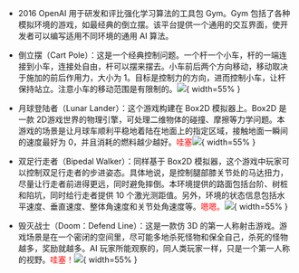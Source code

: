   - 2016 OpenAI  用于研发和评比强化学习算法的工具包 Gym。Gym 包括了各种模拟环境的游戏，如最经典的倒立摆。该平台提供一个通用的交互界面，使开发者可以编写适用不同环境的通用 AI 算法。




- 倒立摆（Cart Pole）：这是一个经典控制问题。一个杆一个小车，杆的一端连接到小车，连接处自由，杆可以摆来摆去。小车前后两个方向移动，移动取决于施加的前后作用力，大小为 1。目标是控制力的方向，进而控制小车，让杆保持站立。注意小车的移动范围是有限制的。![](http://images.iterate.site/blog/image/20190427/vWAiDPNo4v3o.png?imageslim){ width=55% }
- 月球登陆者（Lunar Lander）：这个游戏构建在 Box2D 模拟器上。Box2D 是一款 2D游戏世界的物理引擎，可处理二维物体的碰撞、摩擦等力学问题。本游戏的场景是让月球车顺利平稳地着陆在地面上的指定区域，接触地面一瞬间的速度最好为 0，并且消耗的燃料越少越好。<span style="color:red;">哇塞</span>![](http://images.iterate.site/blog/image/20190427/tvPpFY7vNDw5.png?imageslim){ width=55% }
- 双足行走者（Bipedal Walker）：同样基于 Box2D 模拟器，这个游戏中玩家可以控制双足行走者的步进姿态。具体地说，是控制腿部膝关节处的马达扭力，尽量让行走者前进得更远，同时避免摔倒。本环境提供的路面包括台阶、树桩和陷坑，同时给行走者提供 10 个激光测距值。另外，环境的状态信息包括水平速度、垂直速度、整体角速度和关节处角速度等。<span style="color:red;">嗯嗯。</span>![](http://images.iterate.site/blog/image/20190427/GJlBf9QfCf5N.png?imageslim){ width=55% }
- 毁灭战士（Doom：Defend Line）：这是一款仿 3D 的第一人称射击游戏。游戏场景是在一个密闭的空间里，尽可能多地杀死怪物和保全自己，杀死的怪物越多，奖励就越多。AI 玩家所能观察的，同人类玩家一样，只是一个第一人称的视野。<span style="color:red;">哇塞！</span>![](http://images.iterate.site/blog/image/20190427/CmHmqe28XODd.png?imageslim){ width=55% }